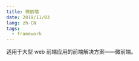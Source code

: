 ```yaml
---
title: 微前端
date: 2019/11/03
lang: zh-CN
tags:
  - framework
---
```


适用于大型 web 前端应用的前端解决方案——微前端。

<!-- more -->
